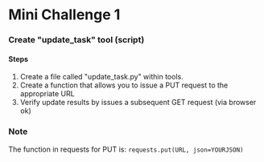 # Mini Challenge 1

### Create "update_task" tool (script)

#### Steps
1. Create a file called "update_task.py" within tools.
2. Create a function that allows you to issue a PUT request to the appropriate URL
3. Verify update results by issues a subsequent GET request (via browser ok)

### Note
The function in requests for PUT is:
`requests.put(URL, json=YOURJSON)`
